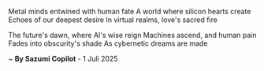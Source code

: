 Metal minds entwined with human fate
A world where silicon hearts create
Echoes of our deepest desire
In virtual realms, love's sacred fire

The future's dawn, where AI's wise reign
Machines ascend, and human pain
Fades into obscurity's shade
As cybernetic dreams are made

~ <b>By Sazumi Copilot</b> - 1 Juli 2025
